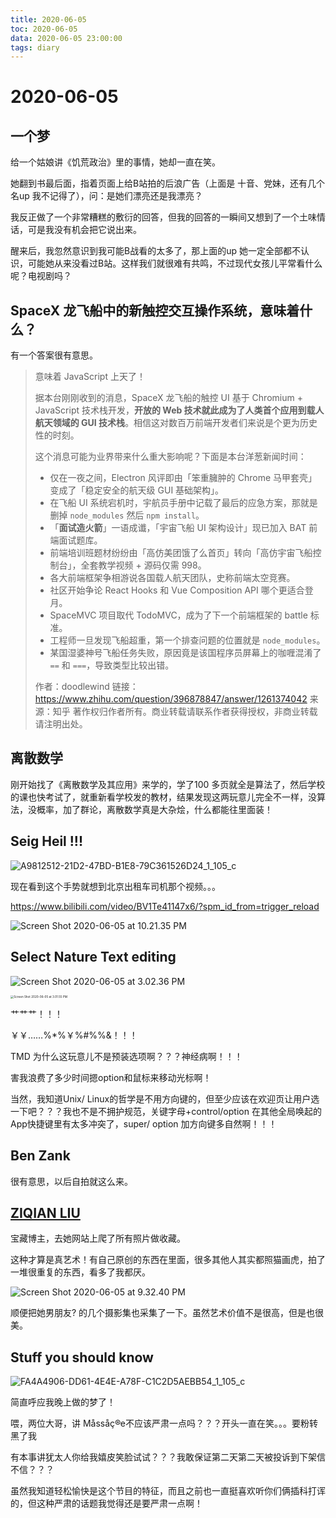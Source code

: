 ```yaml
---
title: 2020-06-05
toc: 2020-06-05
data: 2020-06-05 23:00:00
tags: diary
---
```



# 2020-06-05

## 一个梦

给一个姑娘讲《饥荒政治》里的事情，她却一直在笑。

她翻到书最后面，指着页面上给B站拍的后浪广告（上面是 十音、党妹，还有几个名up 我不记得了），问：是她们漂亮还是我漂亮？

我反正做了一个非常糟糕的敷衍的回答，但我的回答的一瞬间又想到了一个土味情话，可是我没有机会把它说出来。

醒来后，我忽然意识到我可能B战看的太多了，那上面的up 她一定全部都不认识，可能她从来没看过B站。这样我们就很难有共鸣，不过现代女孩儿平常看什么呢？电视剧吗？

## SpaceX 龙飞船中的新触控交互操作系统，意味着什么？

有一个答案很有意思。

> 意味着 JavaScript 上天了！
>
> 据本台刚刚收到的消息，SpaceX 龙飞船的触控 UI 基于 Chromium + JavaScript 技术栈开发，**开放的 Web 技术就此成为了人类首个应用到载人航天领域的 GUI 技术栈**。相信这对数百万前端开发者们来说是个更为历史性的时刻。
>
> 这个消息可能为业界带来什么重大影响呢？下面是本台洋葱新闻时间：
>
> * 仅在一夜之间，Electron 风评即由「笨重臃肿的 Chrome 马甲套壳」变成了「稳定安全的航天级 GUI 基础架构」。
> * 在飞船 UI 系统宕机时，宇航员手册中记载了最后的应急方案，那就是删掉 `node_modules` 然后 `npm install`。
> * 「**面试造火箭**」一语成谶，「宇宙飞船 UI 架构设计」现已加入 BAT 前端面试题库。
> * 前端培训班题材纷纷由「高仿美团饿了么首页」转向「高仿宇宙飞船控制台」，全套教学视频 + 源码仅需 998。
> * 各大前端框架争相游说各国载人航天团队，史称前端太空竞赛。
> * 社区开始争论 React Hooks 和 Vue Composition API 哪个更适合登月。
> * SpaceMVC 项目取代 TodoMVC，成为了下一个前端框架的 battle 标准。
> * 工程师一旦发现飞船超重，第一个排查问题的位置就是 `node_modules`。
> * 某国湿婆神号飞船任务失败，原因竟是该国程序员屏幕上的咖喱混淆了 `==` 和  `===`，导致类型比较出错。
>
> 作者：doodlewind
> 链接：https://www.zhihu.com/question/396878847/answer/1261374042
> 来源：知乎
> 著作权归作者所有。商业转载请联系作者获得授权，非商业转载请注明出处。

## 离散数学

刚开始找了《离散数学及其应用》来学的，学了100 多页就全是算法了，然后学校的课也快考试了，就重新看学校发的教材，结果发现这两玩意儿完全不一样，没算法，没概率，加了群论，离散数学真是大杂烩，什么都能往里面装！

## Seig Heil !!!
![A9812512-21D2-47BD-B1E8-79C361526D24_1_105_c](https://tva1.sinaimg.cn/large/007S8ZIlgy1gfh899qp57j30mc0r6n0c.jpg)



现在看到这个手势就想到北京出租车司机那个视频。。。

https://www.bilibili.com/video/BV1Te41147x6/?spm_id_from=trigger_reload



![Screen Shot 2020-06-05 at 10.21.35 PM](https://tva1.sinaimg.cn/large/007S8ZIlgy1gfhs0qr6jzj31700u04qp.jpg)



## Select Nature Text editing

![Screen Shot 2020-06-05 at 3.02.36 PM](https://tva1.sinaimg.cn/large/007S8ZIlgy1gfhfc58w94j31d20u01h2.jpg)

<img src="https://tva1.sinaimg.cn/large/007S8ZIlgy1gfhfc5m9duj30e209odhb.jpg" alt="Screen Shot 2020-06-05 at 3.01.55 PM" style="zoom:33%;" />

艹艹艹！！！

￥￥……%*%￥%#%%&！！！

TMD 为什么这玩意儿不是预装选项啊？？？神经病啊！！！

害我浪费了多少时间摁option和鼠标来移动光标啊！

当然，我知道Unix/ Linux的哲学是不用方向键的，但至少应该在欢迎页让用户选一下吧？？？我也不是不拥护规范，关键字母+control/option 在其他全局唤起的App快捷键里有太多冲突了，super/ option 加方向键多自然啊！！！



##  Ben Zank

很有意思，以后自拍就这么来。

## [ZIQIAN LIU](https://ziqianqian.net/work)

宝藏博主，去她网站上爬了所有照片做收藏。

这种才算是真艺术！有自己原创的东西在里面，很多其他人其实都照猫画虎，拍了一堆很重复的东西，看多了我都厌。



![Screen Shot 2020-06-05 at 9.32.40 PM](https://tva1.sinaimg.cn/large/007S8ZIlgy1gfhqo5ra0ej31c00u0jzh.jpg)

顺便把她男朋友? 的几个摄影集也采集了一下。虽然艺术价值不是很高，但是也很美。

## Stuff you should know

![FA4A4906-DD61-4E4E-A78F-C1C2D5AEBB54_1_105_c](https://tva1.sinaimg.cn/large/007S8ZIlgy1gfhrjv1e3hj30ih0wugp1.jpg)

简直呼应我晚上做的梦了！

喂，两位大哥，讲 Måssåç®e不应该严肃一点吗？？？开头一直在笑。。。要粉转黑了我

有本事讲犹太人你给我嬉皮笑脸试试？？？我敢保证第二天第二天被投诉到下架信不信？？？

虽然我知道轻松愉快是这个节目的特征，而且之前也一直挺喜欢听你们俩插科打诨的，但这种严肃的话题我觉得还是要严肃一点啊！

